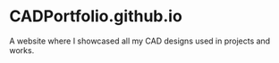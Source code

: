 # CADPortfolio.github.io
A website where I showcased all my CAD designs used in projects and works.
